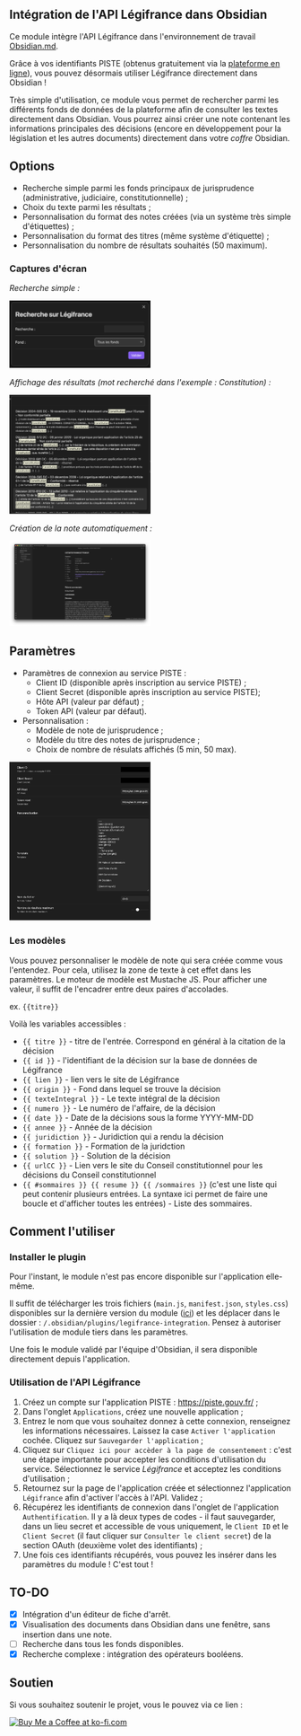 ## Intégration de l'API Légifrance dans Obsidian

Ce module intègre l'API Légifrance dans l'environnement de travail [Obsidian.md](https://obsidian.md/).

Grâce à vos identifiants PISTE (obtenus gratuitement via la [plateforme en ligne](https://piste.gouv.fr/)), vous pouvez désormais utiliser Légifrance directement dans Obsidian !

Très simple d'utilisation, ce module vous permet de rechercher parmi les différents fonds de données de la plateforme afin de consulter les textes directement dans Obsidian. Vous pourrez ainsi créer une note contenant les informations principales des décisions (encore en développement pour la législation et les autres documents) directement dans votre _coffre_ Obsidian.

## Options

-   Recherche simple parmi les fonds principaux de jurisprudence (administrative, judiciaire, constitutionnelle) ;
-   Choix du texte parmi les résultats ;
-   Personnalisation du format des notes créées (via un système très simple d'étiquettes) ;
-   Personnalisation du format des titres (même système d'étiquette) ;
-   Personnalisation du nombre de résultats souhaités (50 maximum).

### Captures d'écran

_Recherche simple :_

<img src="./docs/images/recherche-simple.png" width=50% height=50%>

_Affichage des résultats (mot recherché dans l'exemple : Constitution) :_

<img src="./docs/images/affichage-resultats.png" width=50% height=50%>

_Création de la note automatiquement :_

<img src="./docs/images/note-creee.png" width=50% height=50%>

## Paramètres

-   Paramètres de connexion au service PISTE :
    -   Client ID (disponible après inscription au service PISTE) ;
    -   Client Secret (disponible après inscription au service PISTE);
    -   Hôte API (valeur par défaut) ;
    -   Token API (valeur par défaut).
-   Personnalisation :
    -   Modèle de note de jurisprudence ;
    -   Modèle du titre des notes de jurisprudence ;
    -   Choix de nombre de résulats affichés (5 min, 50 max).

<img src="./docs/images/parametres.png" width=50% height=50%>

### Les modèles

Vous pouvez personnaliser le modèle de note qui sera créée comme vous l'entendez. Pour cela, utilisez la zone de texte à cet effet dans les paramètres. Le moteur de modèle est Mustache JS. Pour afficher une valeur, il suffit de l'encadrer entre deux paires d'accolades.

ex. `{{titre}}`

Voilà les variables accessibles :

-   `{{ titre }}` - titre de l'entrée. Correspond en général à la citation de la décision
-   `{{ id }}` - l'identifiant de la décision sur la base de données de Légifrance
-   `{{ lien }}` - lien vers le site de Légifrance
-   `{{ origin }}` - Fond dans lequel se trouve la décision
-   `{{ texteIntegral }}` - Le texte intégral de la décision
-   `{{ numero }}` - Le numéro de l'affaire, de la décision
-   `{{ date }}` - Date de la décisions sous la forme YYYY-MM-DD
-   `{{ annee }}` - Année de la décision
-   `{{ juridiction }}` - Juridiction qui a rendu la décision
-   `{{ formation }}` - Formation de la juridction
-   `{{ solution }}` - Solution de la décision
-   `{{ urlCC }}` - Lien vers le site du Conseil constitutionnel pour les décisions du Conseil constitutionnel
-   `{{ #sommaires }} {{ resume }} {{ /sommaires }}` (c'est une liste qui peut contenir plusieurs entrées. La syntaxe ici permet de faire une boucle et d'afficher toutes les entrées) - Liste des sommaires.

## Comment l'utiliser

### Installer le plugin

Pour l'instant, le module n'est pas encore disponible sur l'application elle-même.

Il suffit de télécharger les trois fichiers (`main.js`, `manifest.json`, `styles.css`) disponibles sur la dernière version du module ([ici](https://github.com/carnetdethese/legifrance-integration/releases)) et les déplacer dans le dossier : `/.obsidian/plugins/legifrance-integration`. Pensez à autoriser l'utilisation de module tiers dans les paramètres.

Une fois le module validé par l'équipe d'Obsidian, il sera disponible directement depuis l'application.

### Utilisation de l'API Légifrance

1. Créez un compte sur l'application PISTE : https://piste.gouv.fr/ ;
2. Dans l'onglet `Applications`, créez une nouvelle application ;
3. Entrez le nom que vous souhaitez donnez à cette connexion, renseignez les informations nécessaires. Laissez la case `Activer l'application` cochée. Cliquez sur `Sauvegarder l'application` ;
4. Cliquez sur `Cliquez ici pour accèder à la page de consentement` : c'est une étape importante pour accepter les conditions d'utilisation du service. Sélectionnez le service _Légifrance_ et acceptez les conditions d'utilisation ;
5. Retournez sur la page de l'application créée et sélectionnez l'application `Légifrance` afin d'activer l'accès à l'API. Validez ;
6. Récupérez les identifiants de connexion dans l'onglet de l'application `Authentification`. Il y a là deux types de codes - il faut sauvegarder, dans un lieu secret et accessible de vous uniquement, le `Client ID` et le `Client Secret` (il faut cliquer sur `Consulter le client secret`) de la section OAuth (deuxième volet des identifiants) ;
7. Une fois ces identifiants récupérés, vous pouvez les insérer dans les paramètres du module ! C'est tout !

## TO-DO

-   [x] Intégration d'un éditeur de fiche d'arrêt.
-   [x] Visualisation des documents dans Obsidian dans une fenêtre, sans insertion dans une note.
-   [ ] Recherche dans tous les fonds disponibles.
-   [x] Recherche complexe : intégration des opérateurs booléens.

## Soutien

Si vous souhaitez soutenir le projet, vous le pouvez via ce lien :

<a href='https://ko-fi.com/O5O7WXMAR' target='_blank'><img height='36' style='border:0px;height:36px;' src='https://storage.ko-fi.com/cdn/kofi2.png?v=3' border='0' alt='Buy Me a Coffee at ko-fi.com' /></a>
